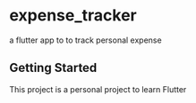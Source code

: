 # expense_tracker

a flutter app to to track personal expense

## Getting Started

This project is a personal project to learn Flutter
